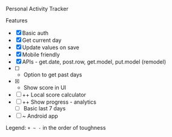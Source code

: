 Personal Activity Tracker

Features
- [x] Basic auth
- [x] Get current day
- [x] Update values on save
- [x] Mobile friendly
- [x] APIs - get.date, post.row, get.model, put.model (remodel)
- [ ] - Option to get past days
- [x] + Show score in UI
- [ ] ++ Local score calculator
- [ ] ++ Show progress - analytics
    - [ ] Basic last 7 days
- [ ] ~ Android app

Legend: `+ ~ -` in the order of toughness
